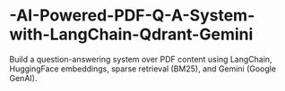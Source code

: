 # -AI-Powered-PDF-Q-A-System-with-LangChain-Qdrant-Gemini
Build a question-answering system over PDF content using LangChain, HuggingFace embeddings, sparse retrieval (BM25), and Gemini (Google GenAI).
